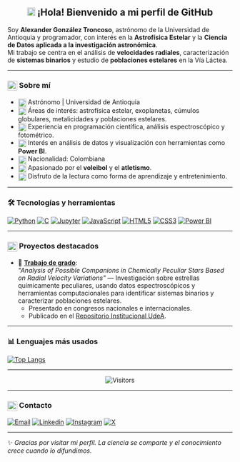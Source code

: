 <h2 align="center">
  <img width="18" height="18" alt="image" src="https://github.com/user-attachments/assets/191785c6-303c-49b3-8bd7-8563c2b55ed5" />
  ¡Hola! Bienvenido a mi perfil de GitHub
</h2>

Soy **Alexander González Troncoso**, astrónomo de la Universidad de Antioquia y programador, con interés en la **Astrofísica Estelar** y la **Ciencia de Datos aplicada a la investigación astronómica**.  
Mi trabajo se centra en el análisis de **velocidades radiales**, caracterización de **sistemas binarios** y estudio de **poblaciones estelares** en la Vía Láctea.

---

### <img src="https://cdn-icons-png.flaticon.com/512/747/747376.png" width="22" style="vertical-align: middle;"/> Sobre mí
- <img src="https://cdn-icons-png.flaticon.com/512/3135/3135755.png" width="18" style="vertical-align: middle;"/> Astrónomo | Universidad de Antioquia  
- <img src="https://cdn-icons-png.flaticon.com/512/2920/2920224.png" width="18" style="vertical-align: middle;"/> Áreas de interés: astrofísica estelar, exoplanetas, cúmulos globulares, metalicidades y poblaciones estelares.  
- <img src="https://cdn-icons-png.flaticon.com/512/1005/1005141.png" width="18" style="vertical-align: middle;"/> Experiencia en programación científica, análisis espectroscópico y fotométrico.  
- <img src="https://cdn-icons-png.flaticon.com/512/2721/2721290.png" width="18" style="vertical-align: middle;"/> Interés en análisis de datos y visualización con herramientas como **Power BI**.  
- <img src="https://cdn-icons-png.flaticon.com/512/197/197575.png" width="18" style="vertical-align: middle;"/> Nacionalidad: Colombiana  
- <img src="https://cdn-icons-png.flaticon.com/512/2764/2764742.png" width="18" style="vertical-align: middle;"/> Apasionado por el **voleibol** y el **atletismo**.  
- <img src="https://cdn-icons-png.flaticon.com/512/29/29302.png" width="18" style="vertical-align: middle;"/> Disfruto de la lectura como forma de aprendizaje y entretenimiento.  

---

### 🛠 Tecnologías y herramientas
[![Python](https://img.shields.io/badge/-Python-3776AB?style=flat&logo=python&logoColor=white)]()
[![C](https://img.shields.io/badge/-C-A8B9CC?style=flat&logo=c&logoColor=white)]()
[![Jupyter](https://img.shields.io/badge/-Jupyter-F37626?style=flat&logo=Jupyter&logoColor=white)]()
[![JavaScript](https://img.shields.io/badge/-JavaScript-F7DF1E?style=flat&logo=javascript&logoColor=black)]()
[![HTML5](https://img.shields.io/badge/-HTML5-E34F26?style=flat&logo=HTML5&logoColor=white)]()
[![CSS3](https://img.shields.io/badge/-CSS3-1572B6?style=flat&logo=CSS3&logoColor=white)]()
[![Power BI](https://img.shields.io/badge/-Power%20BI-F2C811?style=flat&logo=powerbi&logoColor=black)]()

---

### <img src="https://cdn-icons-png.flaticon.com/512/2521/2521826.png" width="22" style="vertical-align: middle;"/> Proyectos destacados
- 📂 [**Trabajo de grado**](https://alexgtroncoso.github.io/):  
  *"Analysis of Possible Companions in Chemically Peculiar Stars Based on Radial Velocity Variations"* — Investigación sobre estrellas químicamente peculiares, usando datos espectroscópicos y herramientas computacionales para identificar sistemas binarios y caracterizar poblaciones estelares.  
  - Presentado en congresos nacionales e internacionales.  
  - Publicado en el [Repositorio Institucional UdeA](https://hdl.handle.net/10495/45848).

---

### 📊 Lenguajes más usados
[![Top Langs](https://github-readme-stats.vercel.app/api/top-langs/?username=AlexGTroncoso&hide=html&layout=compact&theme=dracula)](https://github.com/anuraghazra/github-readme-stats)

---

<p align="center">
  <img src="https://visitor-badge.laobi.icu/badge?page_id=AlexGTroncoso.AlexGTroncoso" alt="Visitors">
</p>

---

### <img src="https://cdn-icons-png.flaticon.com/512/561/561127.png" width="22" style="vertical-align: middle;"/> Contacto
[![Email](https://img.shields.io/badge/-Email-D14836?style=flat&logo=gmail&logoColor=white)](mailto:alexander.gonzalezt@udea.edu.co)
[![Linkedin](https://img.shields.io/badge/-LinkedIn-%230A66C2?style=flat&logo=linkedin)](https://www.linkedin.com/in/alexander-gonz%C3%A1lez-troncoso-5b6253281/)
[![Instagram](https://img.shields.io/badge/-Instagram-%23E4405F?style=flat&logo=Instagram&logoColor=%23FFFFFF)](https://www.instagram.com/alexandert_07/)
[![X](https://img.shields.io/badge/-Twitter-%23000000?style=flat&logo=x&logoColor=%23FFFFFF)]()

---

✨ *Gracias por visitar mi perfil. La ciencia se comparte y el conocimiento crece cuando lo difundimos.*


